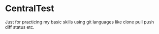 # CentralTest
Just for practicing my basic skills using git languages like clone pull push diff status etc.
